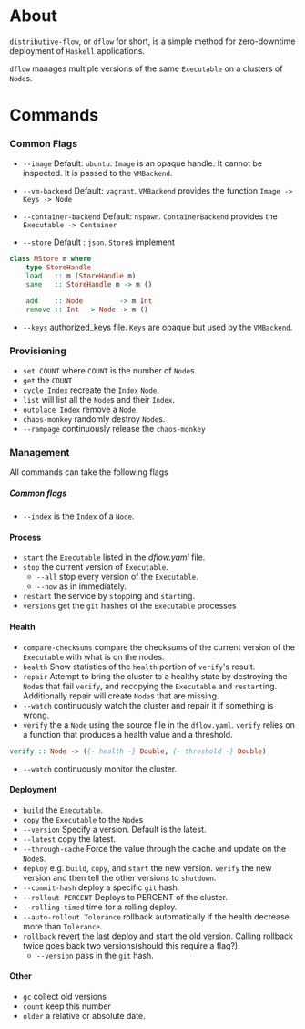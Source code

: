 # About

`distributive-flow`, or `dflow` for short, is a simple method for zero-downtime deployment of `Haskell` applications.

`dflow` manages multiple versions of the same `Executable` on a clusters of `Node`s.
# Commands
### Common Flags
- `--image` Default: `ubuntu`. `Image` is an opaque handle. It cannot be inspected. It is passed to the `VMBackend`.

- `--vm-backend` Default: `vagrant`. `VMBackend` provides the function `Image -> Keys -> Node`

- `--container-backend` Default: `nspawn`.
  `ContainerBackend` provides the `Executable -> Container`

- `--store` Default : `json`. `Store`s implement
```haskell
class MStore m where
    type StoreHandle
    load   :: m (StoreHandle m)
    save   :: StoreHandle m -> m ()

    add    :: Node         -> m Int
    remove :: Int  -> Node -> m ()
```

- `--keys` authorized_keys file. `Keys` are opaque but used by the
`VMBackend`.

### Provisioning
- `set COUNT` where `COUNT` is the number of `Node`s.
- `get` the `COUNT`
- `cycle Index` recreate the `Index` `Node`.
- `list` will list all the `Node`s and their `Index`.
- `outplace Index` remove a `Node`.
- `chaos-monkey` randomly destroy `Node`s.
 - `--rampage` continuously release the `chaos-monkey`

### Management

All commands can take the following flags
##### Common flags
- `--index`  is the `Index` of a `Node`.

#### Process

- `start` the `Executable` listed in the *dflow.yaml* file.
- `stop`  the current version of `Executable`.
  - `--all` stop every version of the `Executable`.
  - `--now` as in immediately.
- `restart` the service by `stop`ping and `start`ing.
- `versions` get the `git` hashes of the `Executable` processes

#### Health

- `compare-checksums` compare the checksums of the current version of the `Executable` with what is on the nodes.
- `health` Show statistics of the `health` portion of `verify`'s result.
- `repair` Attempt to bring the cluster to a healthy state by destroying the `Node`s that fail `verify`, and recopying the `Executable` and `restart`ing. Additionally repair will create `Node`s that are missing.
 - `--watch` continuously watch the cluster and repair it if something is wrong.
- `verify` the a `Node` using the source file in the `dflow.yaml`. `verify` relies on a function that produces a health value and a threshold.
```haskell
verify :: Node -> ({- health -} Double, {- threshold -} Double)
```
  - `--watch` continuously monitor the cluster.

#### Deployment

- `build` the `Executable`.
- `copy` the `Executable` to the `Node`s
 - `--version` Specify a version. Default is the latest.
 - `--latest` copy the latest.
 - `--through-cache` Force the value through the cache and update on the `Node`s.
- `deploy` e.g. `build`, `copy`, and `start` the new version. `verify` the new version and then tell the other versions to `shutdown`.
 - `--commit-hash` deploy a specific `git` hash.
 - `--rollout PERCENT` Deploys to PERCENT of the cluster.
 - `--rolling-timed` time for a rolling deploy.
 - `--auto-rollout Tolerance` rollback automatically if the health decrease more than `Tolerance`.
- `rollback` revert the last deploy and start the old version. Calling rollback twice goes back two versions(should this require a flag?).
  - `--version` pass in the `git` hash.

#### Other

- `gc` collect old versions
 - `count` keep this number
 - `older` a relative or absolute date.
